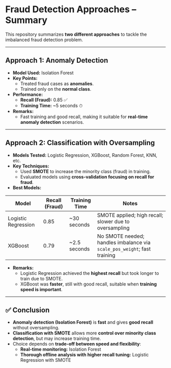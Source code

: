 # Fraud Detection Approaches – Summary

This repository summarizes **two different approaches** to tackle the imbalanced fraud detection problem.

---

## Approach 1: Anomaly Detection

* **Model Used:** Isolation Forest
* **Key Points:**
  * Treated fraud cases as **anomalies**.
  * Trained only on the **normal class**.
* **Performance:**
  * **Recall (Fraud):** 0.85 ✅
  * **Training Time:** ~5 seconds ⏱
* **Remarks:**
  * Fast training and good recall, making it suitable for **real-time anomaly detection** scenarios.

---

## Approach 2: Classification with Oversampling

* **Models Tested:** Logistic Regression, XGBoost, Random Forest, KNN, etc.
* **Key Techniques:**
  * Used **SMOTE** to increase the minority class (fraud) in training.
  * Evaluated models using **cross-validation focusing on recall for fraud**.
* **Best Models:**

| Model               | Recall (Fraud) | Training Time | Notes                                                                    |
| ------------------- | -------------- | ------------- | ------------------------------------------------------------------------ |
| Logistic Regression | 0.85           | ~30 seconds   | SMOTE applied; high recall; slower due to oversampling                   |
| XGBoost             | 0.79           | ~2.5 seconds  | No SMOTE needed; handles imbalance via `scale_pos_weight`; fast training |

* **Remarks:**
  * Logistic Regression achieved the **highest recall** but took longer to train due to SMOTE.
  * XGBoost was **faster**, still with good recall, suitable when **training speed is important**.

---

## ✅ Conclusion

* **Anomaly detection (Isolation Forest)** is **fast** and gives **good recall** without oversampling.
* **Classification with SMOTE** allows more **control over minority class detection**, but may increase training time.
* Choice depends on **trade-off between speed and flexibility**:
  * **Real-time monitoring:** Isolation Forest
  * **Thorough offline analysis with higher recall tuning:** Logistic Regression with SMOTE
